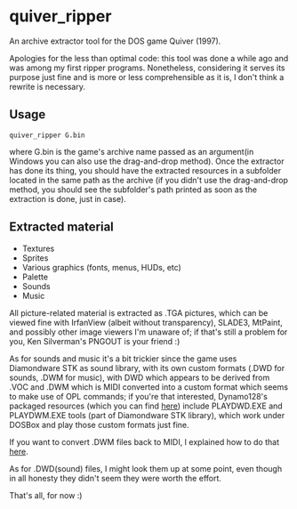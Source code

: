 # quiver_ripper
An archive extractor tool for the DOS game Quiver (1997).

Apologies for the less than optimal code: this tool was done a while ago and was among my first ripper programs. Nonetheless, considering it serves its purpose just fine and is more or less comprehensible as it is, I don't think a rewrite is necessary.

## Usage
	quiver_ripper G.bin
where G.bin is the game's archive name passed as an argument(in Windows you can also use the drag-and-drop method).
Once the extractor has done its thing, you should have the extracted resources in a subfolder
located in the same path as the archive (if you didn't use the drag-and-drop method, you should see the subfolder's path
printed as soon as the extraction is done, just in case).

## Extracted material
- Textures
- Sprites
- Various graphics (fonts, menus, HUDs, etc)
- Palette
- Sounds
- Music

All picture-related material is extracted as .TGA pictures, which can be viewed fine with
IrfanView (albeit without transparency), SLADE3, MtPaint, and possibly other image viewers I'm unaware of;
if that's still a problem for you, Ken Silverman's PNGOUT is your friend :)

As for sounds and music it's a bit trickier since the game uses Diamondware STK as sound library, with its own custom formats
(.DWD for sounds, .DWM for music), with DWD which appears to be derived from .VOC and .DWM which is MIDI converted into
a custom format which seems to make use of OPL commands; if you're that interested, Dynamo128's packaged resources
(which you can find [here](https://forum.zdoom.org/viewtopic.php?f=37&t=50106)) include PLAYDWD.EXE and PLAYDWM.EXE tools
(part of Diamondware STK library), which work under DOSBox and play those custom formats just fine.

If you want to convert .DWM files back to MIDI, I explained how to do that [here](https://forum.zdoom.org/viewtopic.php?p=949676#p949676).

As for .DWD(sound) files, I might look them up at some point, even though in all honesty they didn't seem they were worth the effort.

That's all, for now :)
